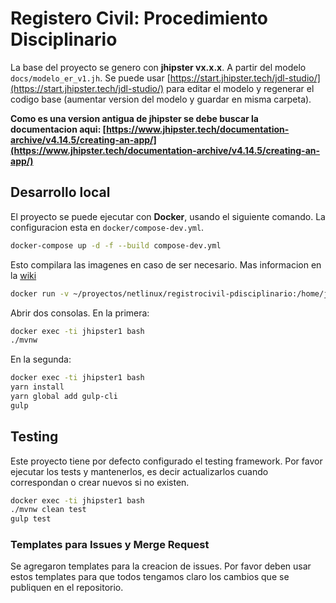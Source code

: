 Registero Civil: Procedimiento Disciplinario
===

La base del proyecto se genero con **jhipster vx.x.x**. A partir del modelo `docs/modelo_er_v1.jh`. Se puede usar [https://start.jhipster.tech/jdl-studio/](https://start.jhipster.tech/jdl-studio/) para editar el modelo y regenerar el codigo base (aumentar version del modelo y guardar en misma carpeta).

**Como es una version antigua de jhipster se debe buscar la documentacion aqui: [https://www.jhipster.tech/documentation-archive/v4.14.5/creating-an-app/](https://www.jhipster.tech/documentation-archive/v4.14.5/creating-an-app/)**


## Desarrollo local

El proyecto se puede ejecutar con **Docker**, usando el siguiente comando. La configuracion esta en `docker/compose-dev.yml`.

```bash
docker-compose up -d -f --build compose-dev.yml
``` 

Esto compilara las imagenes en caso de ser necesario. Mas informacion en la [wiki](/wikis/desarrollo-local)

```bash
docker run -v ~/proyectos/netlinux/registrocivil-pdisciplinario:/home/jhipster/app --name jhipster1 -p 8080:8080 -p 9000:9000 -p 3001:3001 -tid jhipster/jhipster:v4.14.5 tail -f /dev/null
```

Abrir dos consolas. En la primera:

```bash
docker exec -ti jhipster1 bash
./mvnw
```

En la segunda:

```bash
docker exec -ti jhipster1 bash
yarn install
yarn global add gulp-cli
gulp
```

## Testing

Este proyecto tiene por defecto configurado el testing framework. Por favor ejecutar los tests y mantenerlos, es decir actualizarlos cuando correspondan o crear nuevos si no existen.

```bash
docker exec -ti jhipster1 bash
./mvnw clean test
gulp test
```

### Templates para Issues y Merge Request

Se agregaron templates para la creacion de issues. Por favor deben usar estos templates para que todos tengamos claro los cambios que se publiquen en el repositorio.


